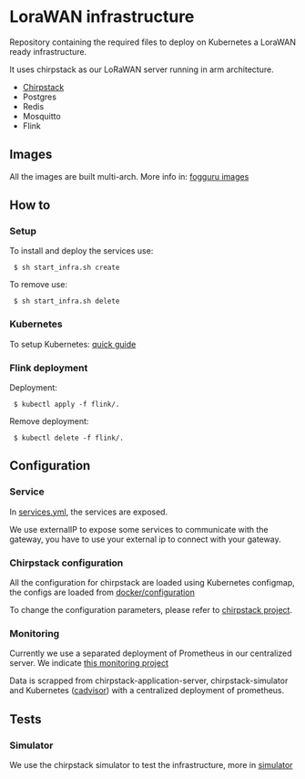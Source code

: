 # LoraWAN infrastructure 

Repository containing the required files to deploy on Kubernetes a LoraWAN ready infrastructure.

It uses chirpstack as our LoRaWAN server running in arm architecture.

- [Chirpstack](https://www.chirpstack.io/)
- Postgres
- Redis
- Mosquitto
- Flink

## Images

All the images are built multi-arch.  More info in: [fogguru images](https://hub.docker.com/u/fogguru) 

## How to

### Setup 

To install and deploy the services use:

```
 $ sh start_infra.sh create
```

To remove use: 

```
 $ sh start_infra.sh delete
```

### Kubernetes

To setup Kubernetes: [quick guide](kubernetes/install.md)

### Flink deployment

Deployment: 

```
 $ kubectl apply -f flink/.
```

Remove deployment:

```
 $ kubectl delete -f flink/.
```

## Configuration

### Service

In [services.yml](services.yaml), the services are exposed. 

We use externalIP to expose some services to communicate with the gateway, you have to use your external ip to connect with your gateway.

### Chirpstack configuration

All the configuration for chirpstack are loaded using Kubernetes configmap, the configs are loaded from [docker/configuration](docker/configuration)

To change the configuration parameters, please refer to [chirpstack project](https://www.chirpstack.io/overview/).

### Monitoring

Currently we use a separated deployment of Prometheus in our centralized server. We indicate [this monitoring project](https://github.com/uschtwill/docker_monitoring_logging_alerting)

Data is scrapped from chirpstack-application-server, chirpstack-simulator and Kubernetes ([cadvisor](https://github.com/google/cadvisor/tree/master/deploy/kubernetes)) with a centralized deployment of prometheus.

## Tests

### Simulator

We use the chirpstack simulator to test the infrastructure, more in [simulator](https://github.com/FogGuru/lorawan-infra/blob/master/simulator/README.md)


